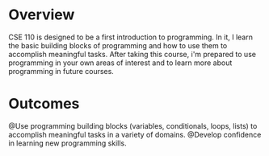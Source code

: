 # Overview

CSE 110 is designed to be a first introduction to programming.
In it,  I learn the basic building blocks of programming
and how to use them to accomplish meaningful tasks. 
After taking this course, i'm prepared 
to use programming in your own areas of interest 
and to learn more about programming in future courses.

# Outcomes

@Use programming building blocks (variables, conditionals, loops, lists) to accomplish meaningful tasks in a variety of domains.
@Develop confidence in learning new programming skills.

